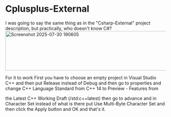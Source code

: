 # Cplusplus-External
I was going to say the same thing as in the "Csharp-External" project description, but practically, who doesn't know C#?
<img width="675" height="124" alt="Screenshot 2025-07-30 190605" src="https://github.com/user-attachments/assets/6ea84416-e479-4248-9c4d-4d40f3d601f8" />

For it to work First you have to choose an empty project in Visual Studio C++ and then put Release instead of Debug and then go to properties and change C++ Language Standard from C++ 14 to Preview - Features from

 the Latest C++ Working Draft (/std:c++latest) then go to advance and in Character Set instead of what is there put Use Multi-Byte Character Set and then click the Apply button and OK and that's it.
